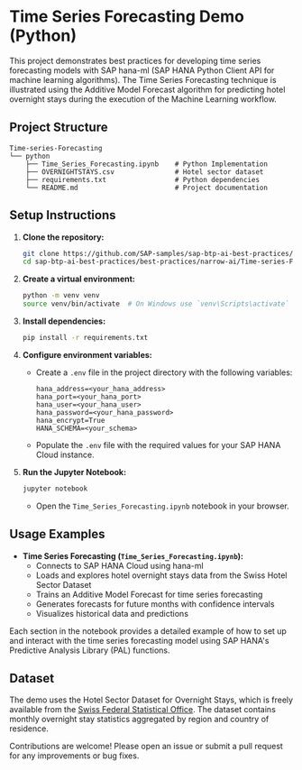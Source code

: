 # Time Series Forecasting Demo (Python)

This project demonstrates best practices for developing time series forecasting models with SAP hana-ml (SAP HANA Python Client API for machine learning algorithms). The Time Series Forecasting technique is illustrated using the Additive Model Forecast algorithm for predicting hotel overnight stays during the execution of the Machine Learning workflow.

## Project Structure

```
Time-series-Forecasting
└── python
    ├── Time_Series_Forecasting.ipynb    # Python Implementation
    ├── OVERNIGHTSTAYS.csv               # Hotel sector dataset
    ├── requirements.txt                 # Python dependencies
    └── README.md                        # Project documentation
```

## Setup Instructions

1. **Clone the repository:**

   ```bash
   git clone https://github.com/SAP-samples/sap-btp-ai-best-practices/
   cd sap-btp-ai-best-practices/best-practices/narrow-ai/Time-series-Forecasting/python
   ```

2. **Create a virtual environment:**

   ```bash
   python -m venv venv
   source venv/bin/activate  # On Windows use `venv\Scripts\activate`
   ```

3. **Install dependencies:**

   ```bash
   pip install -r requirements.txt
   ```

4. **Configure environment variables:**

   - Create a `.env` file in the project directory with the following variables:
     ```
     hana_address=<your_hana_address>
     hana_port=<your_hana_port>
     hana_user=<your_hana_user>
     hana_password=<your_hana_password>
     hana_encrypt=True
     HANA_SCHEMA=<your_schema>
     ```
   - Populate the `.env` file with the required values for your SAP HANA Cloud instance.

5. **Run the Jupyter Notebook:**

   ```bash
   jupyter notebook
   ```

   - Open the `Time_Series_Forecasting.ipynb` notebook in your browser.

## Usage Examples

- **Time Series Forecasting (`Time_Series_Forecasting.ipynb`):**
  - Connects to SAP HANA Cloud using hana-ml
  - Loads and explores hotel overnight stays data from the Swiss Hotel Sector Dataset
  - Trains an Additive Model Forecast for time series forecasting
  - Generates forecasts for future months with confidence intervals
  - Visualizes historical data and predictions

Each section in the notebook provides a detailed example of how to set up and interact with the time series forecasting model using SAP HANA's Predictive Analysis Library (PAL) functions.

## Dataset

The demo uses the Hotel Sector Dataset for Overnight Stays, which is freely available from the [Swiss Federal Statistical Office](https://www.pxweb.bfs.admin.ch/pxweb/en/px-x-1003020000_103/). The dataset contains monthly overnight stay statistics aggregated by region and country of residence.

Contributions are welcome! Please open an issue or submit a pull request for any improvements or bug fixes.